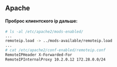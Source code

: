 
## Apache
#### Проброс клиентского ip дальше:
``` bash
# ls -al /etc/apache2/mods-enabled/
...
remoteip.load -> ../mods-available/remoteip.load
...
# cat /etc/apache2/conf-enabled/remoteip.conf 
RemoteIPHeader X-Forwarded-For
RemoteIPInternalProxy 10.2.0.12 172.28.0.0/24
```
